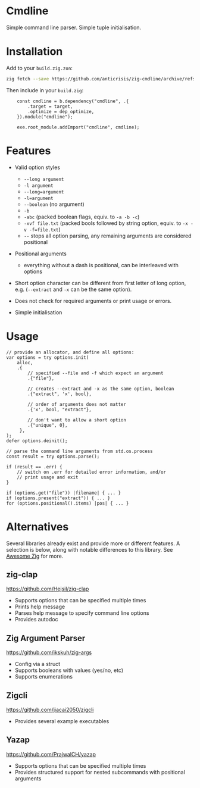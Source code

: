 # Cmdline

Simple command line parser. Simple tuple initialisation.

# Installation
Add to your `build.zig.zon`:
```sh
zig fetch --save https://github.com/anticrisis/zig-cmdline/archive/refs/tags/v0.2.0.tar.gz
```

Then include in your `build.zig`:

```zig
    const cmdline = b.dependency("cmdline", .{
        .target = target,
        .optimize = dep_optimize,
    }).module("cmdline");

    exe.root_module.addImport("cmdline", cmdline);
```

# Features

- Valid option styles
  - `--long argument`
  - `-l argument`
  - `--long=argument`
  - `-l=argument`
  - `--boolean` (no argument)
  - `-b`
  - `-abc` (packed boolean flags, equiv. to `-a -b -c`)
  - `-xvf file.txt` (packed bools followed by string option, equiv. to
    `-x -v -f=file.txt`)
  - `--` stops all option parsing, any remaining arguments are
    considered positional

- Positional arguments
  - everything without a dash is positional, can be interleaved with
    options

- Short option character can be different from first letter of long
  option, e.g. (`--extract` and `-x` can be the same option).

- Does not check for required arguments or print usage or errors.

- Simple initialisation


# Usage
```zig
// provide an allocator, and define all options:
var options = try options.init(
    alloc,
    .{
        // specified --file and -f which expect an argument
        .{"file"},

        // creates --extract and -x as the same option, boolean
        .{"extract", 'x', bool},

        // order of arguments does not matter
        .{'x', bool, "extract"},

        // don't want to allow a short option
        .{"unique", 0},
     },
);
defer options.deinit();

// parse the command line arguments from std.os.process
const result = try options.parse();

if (result == .err) {
    // switch on .err for detailed error information, and/or
    // print usage and exit
}

if (options.get("file")) |filename| { ... }
if (options.present("extract")) { ... }
for (options.positional().items) |pos| { ... }
```

# Alternatives

Several libraries already exist and provide more or different
features. A selection is below, along with notable differences to this
library. See [Awesome Zig](https://github.com/zigcc/awesome-zig) for more.

## zig-clap
https://github.com/Hejsil/zig-clap

- Supports options that can be specified multiple times
- Prints help message
- Parses help message to specify command line options
- Provides autodoc

## Zig Argument Parser
https://github.com/ikskuh/zig-args

- Config via a struct
- Supports booleans with values (yes/no, etc)
- Supports enumerations

## Zigcli
https://github.com/jiacai2050/zigcli

- Provides several example executables

## Yazap
https://github.com/PrajwalCH/yazap

- Supports options that can be specified multiple times
- Provides structured support for nested subcommands with positional
  arguments
